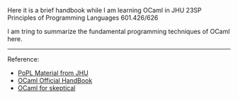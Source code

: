 Here it is a brief handbook while I am learning OCaml in JHU 23SP Principles of Programming Languages 601.426/626

I am tring to summarize the fundamental programming techniques of OCaml here.


****
Reference:
- [PoPL Material from JHU](https://pl.cs.jhu.edu/pl/ocaml/lecture.html)
- [OCaml Official HandBook](https://v2.ocaml.org/api/List.html)
- [OCaml for skeptical](https://www2.lib.uchicago.edu/keith/ocaml-class/class-01.html)